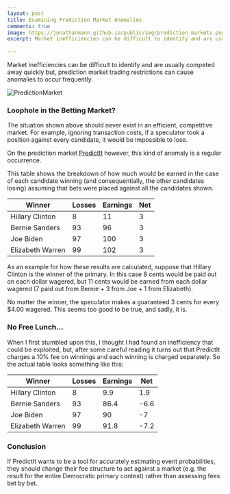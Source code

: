 ```yaml
---
layout: post
title: Examining Prediction Market Anomalies
comments: true
image: https://jonathanmann.github.io/public/img/prediction_markets.png
excerpt: Market inefficiencies can be difficult to identify and are usually competed away quickly but, prediction market trading restrictions can cause anomalies to occur frequently.
 
---
```


Market inefficiencies can be difficult to identify and are usually competed away quickly but, prediction market trading restrictions can cause anomalies to occur frequently.

![PredictionMarket](https://jonathanmann.github.io/public/img/prediction_markets.png)

### Loophole in the Betting Market?

The situation shown above should never exist in an efficient, competitive market. For example, ignoring transaction costs, if a speculator took a position against every candidate, it would be impossible to lose. 

On the prediction market [PredictIt](https://www.predictit.org/) however, this kind of anomaly is a regular occurrence.

This table shows the breakdown of how much would be earned in the case of each candidate winning (and consequentially, the other candidates losing) assuming that bets were placed against all the candidates shown.

<table>
  <thead>
    <tr>
      <th>Winner</th>
	  <th>Losses</th>
	  <th>Earnings</th>
	  <th>Net</th>
    </tr>
  </thead>
  <tbody>
    <tr>
      <td>Hillary Clinton</td>
	  <td>8</td>
      <td>11</td>
      <td>3</td>
    </tr>
    <tr>
      <td>Bernie Sanders</td>
	  <td>93</td>
      <td>96</td>
      <td>3</td>
    </tr>
    <tr>
      <td>Joe Biden</td>
	  <td>97</td>
      <td>100</td>
	  <td>3</td>
    </tr>
    <tr>
      <td>Elizabeth Warren</td>
	  <td>99</td>
      <td>102</td>
	  <td>3</td>
    </tr>
  </tbody>
</table>

As an example for how these results are calculated, suppose that Hillary Clinton is the winner of the primary. In this case 8 cents would be paid out on each dollar wagered, but 11 cents would be earned from each dollar wagered (7 paid out from Bernie + 3 from Joe + 1 from Elizabeth). 

No matter the winner, the speculator makes a guaranteed 3 cents for every $4.00 wagered. This seems too good to be true, and sadly, it is.

### No Free Lunch...

When I first stumbled upon this, I thought I had found an inefficiency that could be exploited, but, after some careful reading it turns out that PredictIt charges a 10% fee on winnings and each winning is charged separately. So the actual table looks something like this:

<table>
  <thead>
    <tr>
      <th>Winner</th>
	  <th>Losses</th>
	  <th>Earnings</th>
	  <th>Net</th>
    </tr>
  </thead>
  <tbody>
    <tr>
      <td>Hillary Clinton</td>
	  <td>8</td>
      <td>9.9</td>
      <td>1.9</td>
    </tr>
    <tr>
      <td>Bernie Sanders</td>
	  <td>93</td>
      <td>86.4</td>
      <td>-6.6</td>
    </tr>
    <tr>
      <td>Joe Biden</td>
	  <td>97</td>
      <td>90</td>
	  <td>-7</td>
    </tr>
    <tr>
      <td>Elizabeth Warren</td>
	  <td>99</td>
      <td>91.8</td>
	  <td>-7.2</td>
    </tr>
  </tbody>
</table>

### Conclusion

If PredictIt wants to be a tool for accurately estimating event probabilities, they should change their fee structure to act against a market (e.g. the result for the entire Democratic primary contest) rather than assessing fees bet by bet.
